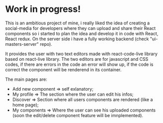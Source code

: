 # Work in progress!

This is an ambitious project of mine, i really liked the idea of creating a social-media for developers where they can upload and share their React components so i started to plan the idea and develop it in code with React, React redux. On the server side i have a fully working backend (check "ui-masters-server" repo).

It provides the user with two text editors made with react-code-live library based on react-live library. The two editors are for javascript and CSS codes, if there are errors in the code an error will show up, if the code is correct the component will be renderend in its container.

The main pages are:
  - Add new component => self exlanatory;
  - My profile => The section where the user can edit his infos;
  - Discover => Section where all users components are rendered (like a home page);
  - My components => Where the user can see his uploaded components (soon the edit/delete component feature will be imnplemented).


